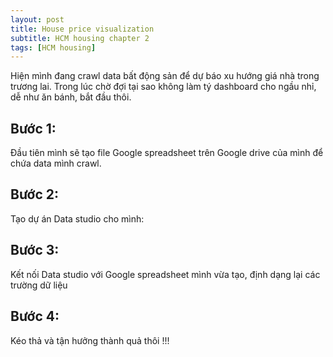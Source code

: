 ```yaml
---
layout: post
title: House price visualization
subtitle: HCM housing chapter 2 
tags: [HCM housing]
---
```


Hiện mình đang crawl data bất động sản để dự báo xu hướng giá nhà trong trương lai. Trong lúc chờ đợi tại sao không làm tý 
dashboard cho ngầu nhỉ, dễ như ăn bánh, bắt đầu thôi.


## Bước 1:
Đầu tiên mình sẽ tạo file Google spreadsheet trên Google drive của mình để chứa data mình crawl. 


## Bước 2:
Tạo dự án Data studio cho mình:

## Bước 3: 
Kết nối Data studio với Google spreadsheet mình vừa tạo, định dạng lại các trường dữ liệu

## Bước 4: 
Kéo thả và tận hưởng thành quả thôi !!!

